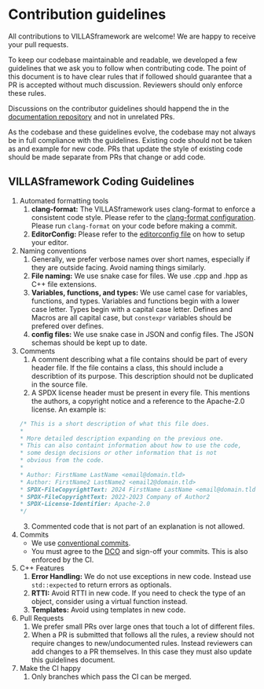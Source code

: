 # Contribution guidelines

All contributions to VILLASframework are welcome! We are happy to receive your pull requests.

To keep our codebase maintainable and readable, we developed a few guidelines that we ask you to follow when contributing code.
The point of this document is to have clear rules that if followed should guarantee that a PR is accepted without much discussion.
Reviewers should only enforce these rules.

Discussions on the contributor guidelines should happend the in the [documentation repository](https://github.com/VILLASframework/documentation) and not in unrelated PRs.

As the codebase and these guidelines evolve, the codebase may not always be in full compliance with the guidelines.
Existing code should not be taken as and example for new code.
PRs that update the style of existing code should be made separate from PRs that change or add code.


## VILLASframework Coding Guidelines
1. Automated formatting tools
    1. **clang-format:** The VILLASframework uses clang-format to enforce a consistent code style. Please refer to the [clang-format configuration](https://github.com/VILLASframework/node/blob/master/.clang-format). Please run `clang-format` on your code before making a commit.
    2. **EditorConfig:** Please refer to the [editorconfig file](https://github.com/VILLASframework/node/blob/master/.editorconfig) on how to setup your editor.
2. Naming conventions
    1. Generally, we prefer verbose names over short names, especially if they are outside facing. Avoid naming things similarly.
    2. **File naming:** We use snake case for files. We use .cpp and .hpp as C++ file extensions.
    3. **Variables, functions, and types:** We use camel case for variables, functions, and types. Variables and functions begin with a lower case letter. Types begin with a capital case letter. Defines and Macros are all capital case, but `constexpr` variables should be prefered over defines.
    4. **config files:** We use snake case in JSON and config files. The JSON schemas should be kept up to date.
3. Comments
    1. A comment describing what a file contains should be part of every header file. If the file contains a class, this should include a describtion of its purpose. This description should not be duplicated in the source file.
    2. A SPDX license header must be present in every file. This mentions the authors, a copyright notice and a reference to the Apache-2.0 license. An example is:
    ```cpp
    /* This is a short description of what this file does.
    *
    * More detailed description expanding on the previous one.
    * This can also containt information about how to use the code,
    * some design decisions or other information that is not
    * obvious from the code.
    *
    * Author: FirstName LastName <email@domain.tld>
    * Author: FirstName2 LastName2 <email2@domain.tld>
    * SPDX-FileCopyrightText: 2024 FirstName LastName <email@domain.tld>
    * SPDX-FileCopyrightText: 2022-2023 Company of Author2
    * SPDX-License-Identifier: Apache-2.0
    */
    ```
    3. Commented code that is not part of an explanation is not allowed.
4. Commits
    - We use [conventional commits](https://www.conventionalcommits.org/en/v1.0.0/).
    - You must agree to the [DCO](https://github.com/VILLASframework/node/blob/master/DCO.md) and sign-off your commits. This is also enforced by the CI.
5. C++ Features
    1. **Error Handling:** We do not use exceptions in new code. Instead use `std::expected` to return errors as optionals. 
    2. **RTTI:** Avoid RTTI in new code. If you need to check the type of an object, consider using a virtual function instead.
    3. **Templates:** Avoid using templates in new code.
6. Pull Requests
    1. We prefer small PRs over large ones that touch a lot of different files.
    2.  When a PR is submitted that follows all the rules, a review should not require changes to new/undocumented rules. Instead reviewers can add changes to a PR themselves. In this case they must also update this guidelines document.
7. Make the CI happy
    1. Only branches which pass the CI can be merged.

